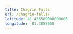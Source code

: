 ```yaml
---
title: Chagrin Falls
url: /chagrin-falls/
latitude: 41.436589000000005
longitude: -81.3855058
---
```

